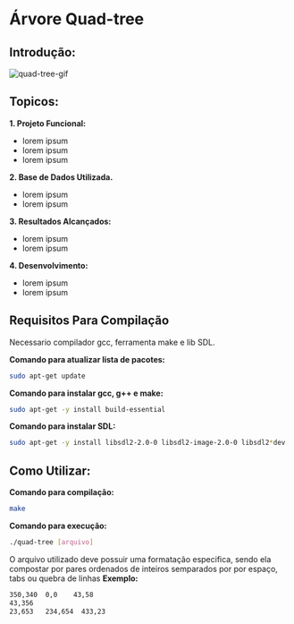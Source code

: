 # Árvore Quad-tree

## Introdução:
![quad-tree-gif](https://user-images.githubusercontent.com/48777468/211158857-58521313-d38e-4926-b021-3eb24df6089a.gif)


## Topicos:

**1. Projeto Funcional:**
- lorem ipsum
- lorem ipsum
- lorem ipsum

**2. Base de Dados Utilizada.**
- lorem ipsum
- lorem ipsum

**3. Resultados Alcançados:**
- lorem ipsum
- lorem ipsum

**4. Desenvolvimento:**
- lorem ipsum
- lorem ipsum

## Requisitos Para Compilação

Necessario compilador gcc, ferramenta make e lib SDL.

**Comando para atualizar lista de pacotes:**
```sh
sudo apt-get update
```
**Comando para instalar gcc, g++ e make:**
```sh
sudo apt-get -y install build-essential
```
**Comando para instalar SDL:**
```sh
sudo apt-get -y install libsdl2-2.0-0 libsdl2-image-2.0-0 libsdl2*dev
```

## Como Utilizar:

**Comando para compilação:**
```sh
make
```

**Comando para execução:**
```sh
./quad-tree [arquivo]
```

O arquivo utilizado deve possuir uma formatação especifica, sendo ela compostar
por pares ordenados de inteiros semparados por por espaço, tabs ou quebra de linhas
**Exemplo:**
```sh
350,340  0,0    43,58
43,356
23,653   234,654  433,23
```
